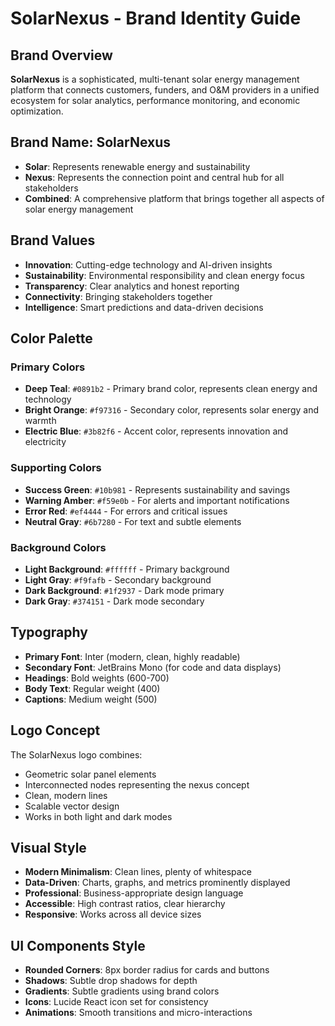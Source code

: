 # SolarNexus - Brand Identity Guide

## Brand Overview
**SolarNexus** is a sophisticated, multi-tenant solar energy management platform that connects customers, funders, and O&M providers in a unified ecosystem for solar analytics, performance monitoring, and economic optimization.

## Brand Name: SolarNexus
- **Solar**: Represents renewable energy and sustainability
- **Nexus**: Represents the connection point and central hub for all stakeholders
- **Combined**: A comprehensive platform that brings together all aspects of solar energy management

## Brand Values
- **Innovation**: Cutting-edge technology and AI-driven insights
- **Sustainability**: Environmental responsibility and clean energy focus
- **Transparency**: Clear analytics and honest reporting
- **Connectivity**: Bringing stakeholders together
- **Intelligence**: Smart predictions and data-driven decisions

## Color Palette

### Primary Colors
- **Deep Teal**: `#0891b2` - Primary brand color, represents clean energy and technology
- **Bright Orange**: `#f97316` - Secondary color, represents solar energy and warmth
- **Electric Blue**: `#3b82f6` - Accent color, represents innovation and electricity

### Supporting Colors
- **Success Green**: `#10b981` - Represents sustainability and savings
- **Warning Amber**: `#f59e0b` - For alerts and important notifications
- **Error Red**: `#ef4444` - For errors and critical issues
- **Neutral Gray**: `#6b7280` - For text and subtle elements

### Background Colors
- **Light Background**: `#ffffff` - Primary background
- **Light Gray**: `#f9fafb` - Secondary background
- **Dark Background**: `#1f2937` - Dark mode primary
- **Dark Gray**: `#374151` - Dark mode secondary

## Typography
- **Primary Font**: Inter (modern, clean, highly readable)
- **Secondary Font**: JetBrains Mono (for code and data displays)
- **Headings**: Bold weights (600-700)
- **Body Text**: Regular weight (400)
- **Captions**: Medium weight (500)

## Logo Concept
The SolarNexus logo combines:
- Geometric solar panel elements
- Interconnected nodes representing the nexus concept
- Clean, modern lines
- Scalable vector design
- Works in both light and dark modes

## Visual Style
- **Modern Minimalism**: Clean lines, plenty of whitespace
- **Data-Driven**: Charts, graphs, and metrics prominently displayed
- **Professional**: Business-appropriate design language
- **Accessible**: High contrast ratios, clear hierarchy
- **Responsive**: Works across all device sizes

## UI Components Style
- **Rounded Corners**: 8px border radius for cards and buttons
- **Shadows**: Subtle drop shadows for depth
- **Gradients**: Subtle gradients using brand colors
- **Icons**: Lucide React icon set for consistency
- **Animations**: Smooth transitions and micro-interactions